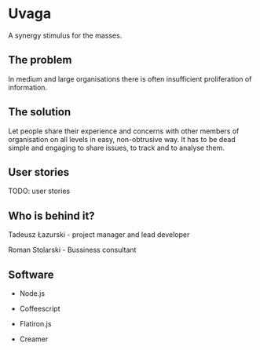 Uvaga
=====

A synergy stimulus for the masses.

The problem
-----------

In medium and large organisations there is often insufficient proliferation of information.

The solution
------------

Let people share their experience and concerns with other members of organisation on all levels in easy, non-obtrusive way. It has to be dead simple and engaging to share issues, to track and to analyse them.

User stories
------------

TODO: user stories

Who is behind it?
-----------------

Tadeusz Łazurski - project manager and lead developer

Roman Stolarski - Bussiness consultant

Software
--------

* Node.js

* Coffeescript

* Flatiron.js

* Creamer

